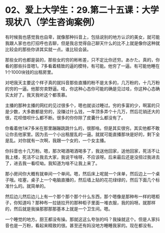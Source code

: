 # 02、爱上大学生：29.第二十五课：大学现状八（学生咨询案例）

有时候我也感觉我也自卑，就像那种抖音上，包括说别的地方认识的美女，就可能我跟人家也也打招呼也去聊，但是我总觉得自己聊天什么的比不上就是像你这种就比较会的那些你讲其实就一点。谁比较会装。

那些女的也都是装的，那些女的穷的彬彬差，只不定比你还穷。あかた。真的，你看的那些抖音嗯1。7多看着精致的逼的模特，有可能。他穷了一逼。有可能他睡在1个1000块钱的出租房里。

对吧我天主要这个样子真的就抖音那些直播的粉不是太多的，几万粉的，十几万粉的穷的一逼。他那穷卖野逼。哇，你这种心态你可能的确是见过哇，你这种心态确实太好了。我天我听这个都羡慕。

主播的那种主播的网红的见过很多个，嗯也就谈过睡过。穷的多富的少，啊富的只是少数，大多数都是穷的，没赚过什么钱，一年顶多弄个十几万，然后花销还大的很，花呗借呗什么都不断。很多的你你除了皮囊什么都没有了。

你看着他1米7多米在那里蹦蹦跳跳什么的，很那啥。但是其实很穷。其实他都不敢让你去他家里。因为去一个小出租屋乱的一逼。就就可能直播那块是好的，剩下全是乱。对你就有一次啊，我跟一个女的，一个女主播。

你抖音也十几万粉。嗯，那次喝酒喝酒喝多了，我送他回家，送他回家，死活不让我上楼，死活不让我去大家，我说干啥呀，不应该呀。后来最后还是没扭过我进去了，进去我一看哎呦。我知道为啥不让我上来了。

那小房间你大概有就单间一个单间。嗯，然后床上呢就一个床单，然后边上一个桌子哦。哇塞，桌子上一个电脑直播的，然后墙上贴的花花绿绿的，然后下面几个标准什么的。就简单的。

然后边儿然后边儿上有一个那个那个那个什么东西，那个嗯像是那种布一样的嗯柜子，你知道吗？那种布一拉链拉开的那种柜子里面一堆衣服，我的妈呀。就那样的，然后就是我操那那那那基本上就是一个卫生间。嗯。

一个睡觉的地方。厨王都没有操。那就这这么夸张的吗？我操就这个。但是人家抖音也是一万粉，看起来精致的很。甚至还有妈没地方睡睡我家的。现在都没有。

